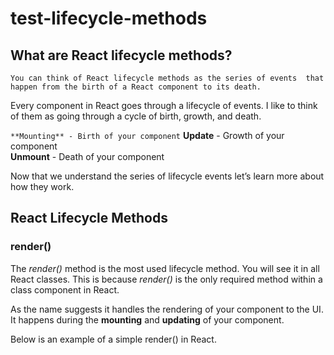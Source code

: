 # test-lifecycle-methods

## What are React lifecycle methods?

`You can think of React lifecycle methods as the series of events  that happen from the birth of a React component to its death.`

Every component in React goes through a lifecycle of events. 
I like to think of them as going through a cycle of birth, growth, and death.

`**Mounting** - Birth of your component` 
**Update** - Growth of your component  
**Unmount** - Death of your component  
      
Now that we understand the series of lifecycle events let’s learn more about how they work.

## React Lifecycle Methods

### render()

The _render()_ method is the most used lifecycle method. You will see it in all React classes.  This is because _render()_ is the only required method within a class component in React.

As the name suggests it handles the rendering of your component to the UI.  It happens during the **mounting** and **updating** of your component.

Below is an example of a simple render() in React.

